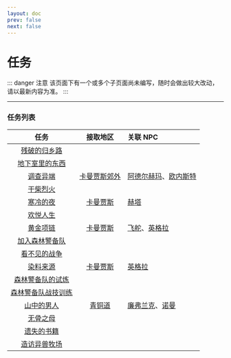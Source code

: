 ```yaml
---
layout: doc
prev: false
next: false
---
```


# 任务

::: danger 注意
该页面下有一个或多个子页面尚未编写，随时会做出较大改动，请以最新内容为准。
:::

---

### 任务列表

| 任务 | 接取地区 | 关联 NPC |
| :-: | :-: | :-- |
| [残破的归乡路](/chs/quest/save_poor_daughter/) |
| [地下室里的东西](/chs/quest/basement_things/) |
| [调查异端](/chs/quest/investigate_cult/) | [卡曼贾斯郊外](#/) | [阿德尔赫玛](#/)、[欧内斯特](#/) |
| [干柴烈火](/chs/quest/find_guy/) |
| [寒冷的夜](/chs/quest/cold_night/) | [卡曼贾斯](#/) | [赫塔](#/) |
| [欢悦人生](/chs/quest/happy_life/) |
| [黄金项链](/chs/quest/gold_necklace/) | [卡曼贾斯](#/) | [飞舵](#/)、[英格拉](#/) |
| [加入森林警备队](/chs/quest/forest_squad_join/) |
| [看不见的战争](/chs/quest/exchange_prisoner/) |
| [染料来源](/chs/quest/collect_purple_flower/) | [卡曼贾斯](#/) | [英格拉](#/) |
| [森林警备队的试炼](/chs/quest/forest_squad_final_training/) |
| [森林警备队战技训练](/chs/quest/forest_squad_training/) |
| [山中的男人](/chs/quest/investigate_fat/) | [青铜道](#/) | [廉弗兰克](#/)、[诺曼](#/) |
| [无骨之母](/chs/quest/feed_boneless/) |
| [遗失的书籍](/chs/quest/lost_book/) |
| [造访异兽牧场](/chs/quest/visit_ranch/) |

<style module>
  .img {max-width: 72px; max-height: 72px; margin: 0 auto;}
  .th {min-width: 120px}
</style>
